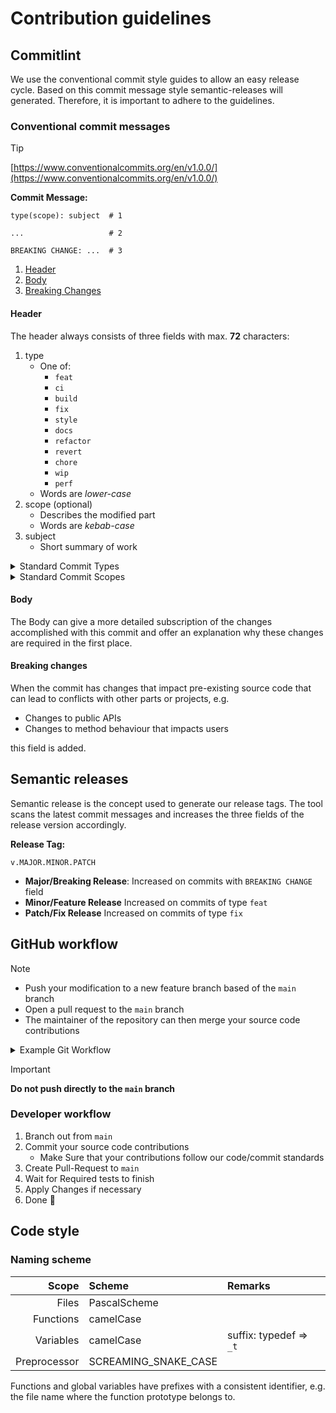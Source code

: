 # Contribution guidelines

## Commitlint

We use the conventional commit style guides to allow an easy release cycle.
Based on this commit message style semantic-releases will generated.
Therefore, it is important to adhere to the guidelines.

### Conventional commit messages

> [!TIP]  
> [https://www.conventionalcommits.org/en/v1.0.0/](https://www.conventionalcommits.org/en/v1.0.0/)

**Commit Message:**

```text
type(scope): subject  # 1

...                   # 2

BREAKING CHANGE: ...  # 3
```

1. [Header](#header)
2. [Body](#body)
3. [Breaking Changes](#breaking-changes)

#### Header

The header always consists of three fields with max. **72** characters:

1. type
   - One of:
     - `feat`
     - `ci`
     - `build`
     - `fix`
     - `style`
     - `docs`
     - `refactor`
     - `revert`
     - `chore`
     - `wip`
     - `perf`
   - Words are _lower-case_
2. scope (optional)
   - Describes the modified part
   - Words are _kebab-case_
3. subject
   - Short summary of work

<details>
<summary>Standard Commit Types</summary>

|     Type | Description                                           |
| -------: | :---------------------------------------------------- |
|     feat | new feature added                                     |
|    style | apply code style changes                              |
|    build | apply changes to build scripts (CMake, Gradle, Bazel) |
|       ci | apply changes to workflows                            |
|      fix | fix bugs with adding features                         |
|     docs | add documentation                                     |
| refactor | apply code refactorings                               |
|   revert | undo earlier code changes                             |
|    chore | remove old/unused code fragments/files                |

</details>

<details>
<summary>Standard Commit Scopes</summary>

|    Scope | Description                                                  |
| -------: | :----------------------------------------------------------- |
|      hal | Hardware Abstraction Layer (freertos, spi, i2c, sleep, ...)  |
|   sensor | Sensor Libraries (adxl345b, sht3x, ...)                      |
|  network | Network related Libraries (esp, http, mqtt, ...)             |
|     fpga | FPGA related Libraries (fpga, middleware, stub, ...)         |
|    flash | Flash related Libraries (flash, filesystem, ...)             |
| protocol | Protocol related Libraries (usb-protocol, eai-protocol, ...) |

</details>

#### Body

The Body can give a more detailed subscription of the changes accomplished
with this commit and offer an explanation
why these changes are required in the first place.

#### Breaking changes

When the commit has changes that impact pre-existing source code
that can lead to conflicts with other parts or projects, e.g.

- Changes to public APIs
- Changes to method behaviour that impacts users

this field is added.

## Semantic releases

Semantic release is the concept used to generate our release tags.
The tool scans the latest commit messages and increases the
three fields of the release version accordingly.

**Release Tag:**

```text
v.MAJOR.MINOR.PATCH
```

- **Major/Breaking Release**: Increased on commits with `BREAKING CHANGE` field
- **Minor/Feature Release** Increased on commits of type `feat`
- **Patch/Fix Release** Increased on commits of type `fix`

## GitHub workflow

> [!NOTE]
>
> - Push your modification to a new feature branch based of the `main` branch
> - Open a pull request to the `main` branch
> - The maintainer of the repository can then merge your source code contributions

<details>
<summary>Example Git Workflow</summary>

```mermaid
gitGraph
    commit id: "INIT"
    branch xxx-feature
    commit id: "feat(xxx): ..."
    checkout main
    commit id: "..."
    branch yyy-feature
    checkout xxx-feature
    commit id: "refactor(xxx): ..."
    checkout main
    merge xxx-feature tag: "v0.0.1"
    checkout yyy-feature
    commit id: "feat(yyy): ..."
    checkout main
    merge yyy-feature tag: "v0.1.0"
```

</details>

> [!IMPORTANT]
> **Do not push directly to the `main` branch**

### Developer workflow

1. Branch out from `main`
2. Commit your source code contributions
   - Make Sure that your contributions follow our code/commit standards
3. Create Pull-Request to `main`
4. Wait for Required tests to finish
5. Apply Changes if necessary
6. Done 🎉

## Code style

### Naming scheme

|        Scope | Scheme               | Remarks                 |
| -----------: | :------------------- | :---------------------- |
|        Files | PascalScheme         |                         |
|    Functions | camelCase            |                         |
|    Variables | camelCase            | suffix: typedef => `_t` |
| Preprocessor | SCREAMING_SNAKE_CASE |                         |

Functions and global variables have prefixes with a consistent identifier,
e.g. the file name where the function prototype belongs to.
